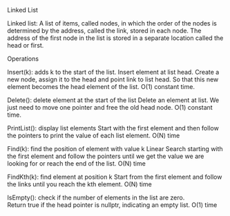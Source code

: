 Linked List

Linked list: A list of items, called nodes, in which the order of the nodes is determined by the address, called the link, stored in each node.
The address of the first node in the list is stored in a separate location called the head or first.

Operations

Insert(k): adds k to the start of the list.
  Insert element at list head. Create a new node, assign it to the head and point link to list head. So that this new element becomes the head element of the list.
  O(1) constant time.

Delete(): delete element at the start of the list
  Delete an element at list. We just need to move one pointer and free the old head node.
  O(1) constant time.

PrintList(): display list elements
  Start with the first element and then follow the pointers to print the value of each list element.
  O(N) time

Find(k): find the position of element with value k
  Linear Search starting with the first element and follow the pointers until we get the value we are looking for or reach the end of the list.
  O(N) time

FindKth(k): find element at position k
  Start from the first element and follow the links until you reach the kth element.
  O(N) time

IsEmpty(): check if the number of elements in the list are zero.  
  Return true if the head pointer is nullptr, indicating an empty list.
  O(1) time
